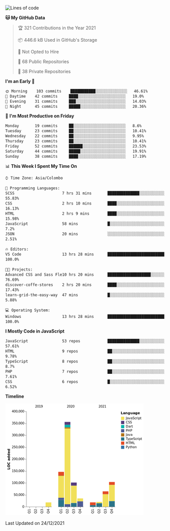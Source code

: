
<!--START_SECTION:waka-->
![Lines of code](https://img.shields.io/badge/From%20Hello%20World%20I%27ve%20Written-868%20Thousand%20lines%20of%20code-blue)

**🐱 My GitHub Data** 

> 🏆 321 Contributions in the Year 2021
 > 
> 📦 446.6 kB Used in GitHub's Storage 
 > 
> 🚫 Not Opted to Hire
 > 
> 📜 68 Public Repositories 
 > 
> 🔑 38 Private Repositories  
 > 
**I'm an Early 🐤** 

```text
🌞 Morning    103 commits    ███████████░░░░░░░░░░░░░░   46.61% 
🌆 Daytime    42 commits     ████░░░░░░░░░░░░░░░░░░░░░   19.0% 
🌃 Evening    31 commits     ███░░░░░░░░░░░░░░░░░░░░░░   14.03% 
🌙 Night      45 commits     █████░░░░░░░░░░░░░░░░░░░░   20.36%

```
📅 **I'm Most Productive on Friday** 

```text
Monday       19 commits     ██░░░░░░░░░░░░░░░░░░░░░░░   8.6% 
Tuesday      23 commits     ██░░░░░░░░░░░░░░░░░░░░░░░   10.41% 
Wednesday    22 commits     ██░░░░░░░░░░░░░░░░░░░░░░░   9.95% 
Thursday     23 commits     ██░░░░░░░░░░░░░░░░░░░░░░░   10.41% 
Friday       52 commits     ██████░░░░░░░░░░░░░░░░░░░   23.53% 
Saturday     44 commits     █████░░░░░░░░░░░░░░░░░░░░   19.91% 
Sunday       38 commits     ████░░░░░░░░░░░░░░░░░░░░░   17.19%

```


📊 **This Week I Spent My Time On** 

```text
⌚︎ Time Zone: Asia/Colombo

💬 Programming Languages: 
SCSS                     7 hrs 31 mins       ██████████████░░░░░░░░░░░   55.83% 
CSS                      2 hrs 10 mins       ████░░░░░░░░░░░░░░░░░░░░░   16.13% 
HTML                     2 hrs 9 mins        ████░░░░░░░░░░░░░░░░░░░░░   15.98% 
JavaScript               58 mins             █░░░░░░░░░░░░░░░░░░░░░░░░   7.2% 
JSON                     20 mins             ░░░░░░░░░░░░░░░░░░░░░░░░░   2.51%

🔥 Editors: 
VS Code                  13 hrs 28 mins      █████████████████████████   100.0%

🐱‍💻 Projects: 
Advanced CSS and Sass Fle10 hrs 20 mins      ███████████████████░░░░░░   76.69% 
discover-coffe-stores    2 hrs 20 mins       ████░░░░░░░░░░░░░░░░░░░░░   17.43% 
learn-grid-the-easy-way  47 mins             █░░░░░░░░░░░░░░░░░░░░░░░░   5.88%

💻 Operating System: 
Windows                  13 hrs 28 mins      █████████████████████████   100.0%

```

**I Mostly Code in JavaScript** 

```text
JavaScript               53 repos            ██████████████░░░░░░░░░░░   57.61% 
HTML                     9 repos             ██░░░░░░░░░░░░░░░░░░░░░░░   9.78% 
TypeScript               8 repos             ██░░░░░░░░░░░░░░░░░░░░░░░   8.7% 
PHP                      7 repos             ██░░░░░░░░░░░░░░░░░░░░░░░   7.61% 
CSS                      6 repos             █░░░░░░░░░░░░░░░░░░░░░░░░   6.52%

```


**Timeline**

![Chart not found](https://raw.githubusercontent.com/ccweerasinghe1994/ccweerasinghe1994/master/charts/bar_graph.png) 


 Last Updated on 24/12/2021
<!--END_SECTION:waka-->
